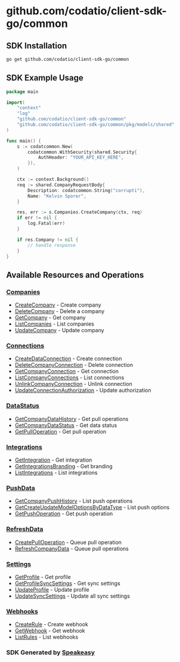 # github.com/codatio/client-sdk-go/common

<!-- Start SDK Installation -->
## SDK Installation

```bash
go get github.com/codatio/client-sdk-go/common
```
<!-- End SDK Installation -->

## SDK Example Usage
<!-- Start SDK Example Usage -->
```go
package main

import(
	"context"
	"log"
	"github.com/codatio/client-sdk-go/common"
	"github.com/codatio/client-sdk-go/common/pkg/models/shared"
)

func main() {
    s := codatcommon.New(
        codatcommon.WithSecurity(shared.Security{
            AuthHeader: "YOUR_API_KEY_HERE",
        }),
    )

    ctx := context.Background()    
    req := shared.CompanyRequestBody{
        Description: codatcommon.String("corrupti"),
        Name: "Kelvin Sporer",
    }

    res, err := s.Companies.CreateCompany(ctx, req)
    if err != nil {
        log.Fatal(err)
    }

    if res.Company != nil {
        // handle response
    }
}
```
<!-- End SDK Example Usage -->

<!-- Start SDK Available Operations -->
## Available Resources and Operations


### [Companies](docs/companies/README.md)

* [CreateCompany](docs/companies/README.md#createcompany) - Create company
* [DeleteCompany](docs/companies/README.md#deletecompany) - Delete a company
* [GetCompany](docs/companies/README.md#getcompany) - Get company
* [ListCompanies](docs/companies/README.md#listcompanies) - List companies
* [UpdateCompany](docs/companies/README.md#updatecompany) - Update company

### [Connections](docs/connections/README.md)

* [CreateDataConnection](docs/connections/README.md#createdataconnection) - Create connection
* [DeleteCompanyConnection](docs/connections/README.md#deletecompanyconnection) - Delete connection
* [GetCompanyConnection](docs/connections/README.md#getcompanyconnection) - Get connection
* [ListCompanyConnections](docs/connections/README.md#listcompanyconnections) - List connections
* [UnlinkCompanyConnection](docs/connections/README.md#unlinkcompanyconnection) - Unlink connection
* [UpdateConnectionAuthorization](docs/connections/README.md#updateconnectionauthorization) - Update authorization

### [DataStatus](docs/datastatus/README.md)

* [GetCompanyDataHistory](docs/datastatus/README.md#getcompanydatahistory) - Get pull operations
* [GetCompanyDataStatus](docs/datastatus/README.md#getcompanydatastatus) - Get data status
* [GetPullOperation](docs/datastatus/README.md#getpulloperation) - Get pull operation

### [Integrations](docs/integrations/README.md)

* [GetIntegration](docs/integrations/README.md#getintegration) - Get integration
* [GetIntegrationsBranding](docs/integrations/README.md#getintegrationsbranding) - Get branding
* [ListIntegrations](docs/integrations/README.md#listintegrations) - List integrations

### [PushData](docs/pushdata/README.md)

* [GetCompanyPushHistory](docs/pushdata/README.md#getcompanypushhistory) - List push operations
* [GetCreateUpdateModelOptionsByDataType](docs/pushdata/README.md#getcreateupdatemodeloptionsbydatatype) - List push options
* [GetPushOperation](docs/pushdata/README.md#getpushoperation) - Get push operation

### [RefreshData](docs/refreshdata/README.md)

* [CreatePullOperation](docs/refreshdata/README.md#createpulloperation) - Queue pull operation
* [RefreshCompanyData](docs/refreshdata/README.md#refreshcompanydata) - Queue pull operations

### [Settings](docs/settings/README.md)

* [GetProfile](docs/settings/README.md#getprofile) - Get profile
* [GetProfileSyncSettings](docs/settings/README.md#getprofilesyncsettings) - Get sync settings
* [UpdateProfile](docs/settings/README.md#updateprofile) - Update profile
* [UpdateSyncSettings](docs/settings/README.md#updatesyncsettings) - Update all sync settings

### [Webhooks](docs/webhooks/README.md)

* [CreateRule](docs/webhooks/README.md#createrule) - Create webhook
* [GetWebhook](docs/webhooks/README.md#getwebhook) - Get webhook
* [ListRules](docs/webhooks/README.md#listrules) - List webhooks
<!-- End SDK Available Operations -->

### SDK Generated by [Speakeasy](https://docs.speakeasyapi.dev/docs/using-speakeasy/client-sdks)
